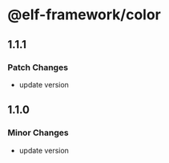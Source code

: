 # @elf-framework/color

## 1.1.1

### Patch Changes

- update version

## 1.1.0

### Minor Changes

- update version
